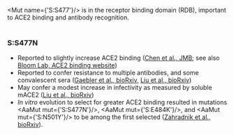 

<Mut name={'S:S477'}/> is in the receptor binding domain (RDB), important to ACE2 binding and antibody recognition. <br/><br/>

### S:S477N

- Reported to slightly increase ACE2 binding ([Chen et al., JMB](https://www.sciencedirect.com/science/article/pii/S0022283620304563); see also [Bloom Lab, ACE2 binding website](https://jbloomlab.github.io/SARS-CoV-2-RBD_DMS/))
- Reported to confer resistance to multiple antibodies, and some convalescent sera ([Gaebler et al., bioRxiv](https://www.biorxiv.org/content/10.1101/2020.11.03.367391v1), [Liu et al., bioRxiv](https://www.biorxiv.org/content/10.1101/2020.11.06.372037v1))
- May confer a modest increase in infectivity as measured by soluble mACE2 ([Liu et al., bioRxiv](https://www.biorxiv.org/content/10.1101/2020.11.06.372037v1))
- _In vitro_ evolution to select for greater ACE2 binding resulted in mutations <AaMut mut={'S:S477N'}/>, <AaMut mut={'S:E484K'}/>, and <AaMut mut={'S:N501Y'}/> to be among the first selected ([Zahradnik et al., bioRxiv](https://doi.org/10.1101/2021.01.06.425392)).